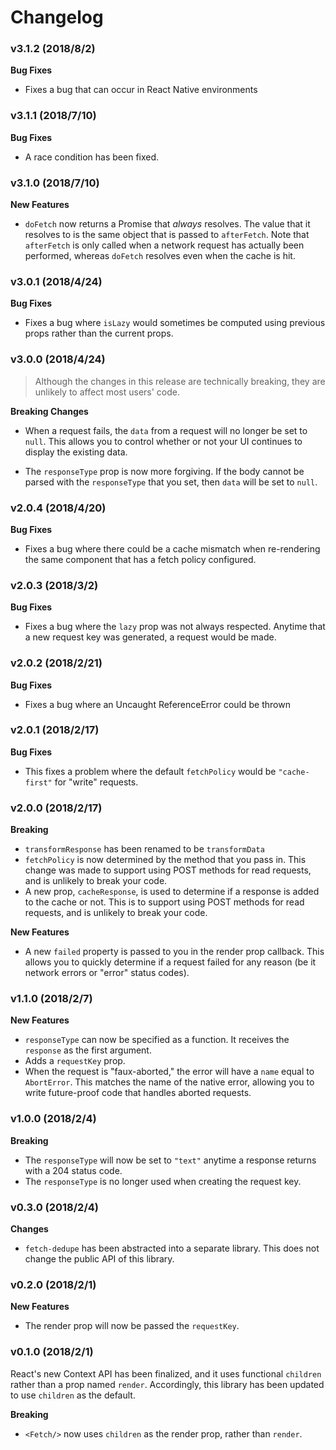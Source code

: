 # Changelog

### v3.1.2 (2018/8/2)

**Bug Fixes**

- Fixes a bug that can occur in React Native environments

### v3.1.1 (2018/7/10)

**Bug Fixes**

- A race condition has been fixed.

### v3.1.0 (2018/7/10)

**New Features**

- `doFetch` now returns a Promise that _always_ resolves. The value that it resolves to is
  the same object that is passed to `afterFetch`. Note that `afterFetch` is only called when a
  network request has actually been performed, whereas `doFetch` resolves even when the cache is hit.

### v3.0.1 (2018/4/24)

**Bug Fixes**

- Fixes a bug where `isLazy` would sometimes be computed using previous
  props rather than the current props.

### v3.0.0 (2018/4/24)

> Although the changes in this release are technically breaking, they are unlikely to
> affect most users' code.

**Breaking Changes**

- When a request fails, the `data` from a request will no longer be set to `null`. This
  allows you to control whether or not your UI continues to display the existing data.

- The `responseType` prop is now more forgiving. If the body cannot be parsed with
  the `responseType` that you set, then `data` will be set to `null`.

### v2.0.4 (2018/4/20)

**Bug Fixes**

- Fixes a bug where there could be a cache mismatch when re-rendering the same component
  that has a fetch policy configured.

### v2.0.3 (2018/3/2)

**Bug Fixes**

- Fixes a bug where the `lazy` prop was not always respected. Anytime that a new request key was generated,
  a request would be made.

### v2.0.2 (2018/2/21)

**Bug Fixes**

- Fixes a bug where an Uncaught ReferenceError could be thrown

### v2.0.1 (2018/2/17)

**Bug Fixes**

- This fixes a problem where the default `fetchPolicy` would be `"cache-first"` for "write" requests.

### v2.0.0 (2018/2/17)

**Breaking**

- `transformResponse` has been renamed to be `transformData`
- `fetchPolicy` is now determined by the method that you pass in. This change was made to support using
  POST methods for read requests, and is unlikely to break your code.
- A new prop, `cacheResponse`, is used to determine if a response is added to the cache or
  not. This is to support using POST methods for read requests, and is unlikely to break your code.

**New Features**

- A new `failed` property is passed to you in the render prop callback. This allows you to
  quickly determine if a request failed for any reason (be it network errors or "error" status
  codes).

### v1.1.0 (2018/2/7)

**New Features**

- `responseType` can now be specified as a function. It receives the `response`
  as the first argument.
- Adds a `requestKey` prop.
- When the request is "faux-aborted," the error will have a `name` equal to `AbortError`.
  This matches the name of the native error, allowing you to write future-proof code that
  handles aborted requests.

### v1.0.0 (2018/2/4)

**Breaking**

- The `responseType` will now be set to `"text"` anytime a response returns
  with a 204 status code.
- The `responseType` is no longer used when creating the request key.

### v0.3.0 (2018/2/4)

**Changes**

- `fetch-dedupe` has been abstracted into a separate library. This
  does not change the public API of this library.

### v0.2.0 (2018/2/1)

**New Features**

- The render prop will now be passed the `requestKey`.

### v0.1.0 (2018/2/1)

React's new Context API has been finalized, and it uses functional `children` rather than a prop
named `render`. Accordingly, this library has been updated to use `children` as the default.

**Breaking**

- `<Fetch/>` now uses `children` as the render prop, rather than `render`.
